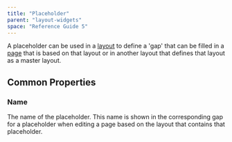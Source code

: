 ```yaml
---
title: "Placeholder"
parent: "layout-widgets"
space: "Reference Guide 5"
---
```



A placeholder can be used in a [layout](/refguide5/layout) to define a 'gap' that can be filled in a [page](/refguide5/page) that is based on that layout or in another layout that defines that layout as a master layout.

## Common Properties

### Name

The name of the placeholder. This name is shown in the corresponding gap for a placeholder when editing a page based on the layout that contains that placeholder.
